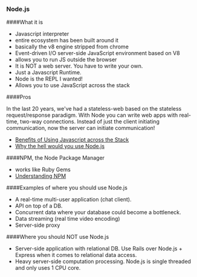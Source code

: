 ### Node.js

####What it is

- Javascript interpreter
- entire ecosystem has been built around it
- basically the v8 engine stripped from chrome
- Event-driven I/O server-side JavaScript environment based on V8
- allows you to run JS outside the browser
- It is NOT a web server. You have to write your own.
- Just a Javascript Runtime.
- Node is the REPL I wanted!
- Allows you to use JavaScript across the stack

####Pros

In the last 20 years, we've had a stateless-web based on the stateless request/response paradigm. With Node you can write web apps with real-time, two-way connections. Instead of just the client initiating communication, now the server can initiate communication!

- [Benefits of Using Javascript across the Stack](http://www.toptal.com/javascript/guide-to-full-stack-javascript-initjs)
- [Why the hell would you use Node.js](http://www.toptal.com/nodejs/why-the-hell-would-i-use-node-js)

####NPM, the Node Package Manager

- works like Ruby Gems
- [Understanding NPM](https://unpm.nodesource.com/)

####Examples of where you should use Node.js

- A real-time multi-user application (chat client).
- API on top of a DB.
- Concurrent data where your database could become a bottleneck.
- Data streaming (real time video encoding)
- Server-side proxy

####Where you should NOT use Node.js

- Server-side application with relational DB. Use Rails over Node.js + Express when it comes to relational data access.
- Heavy server-side computation processing. Node.js is single threaded and only uses 1 CPU core.




